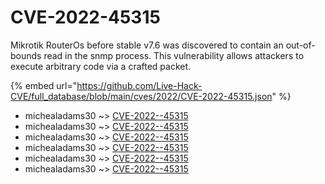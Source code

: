 # CVE-2022-45315

Mikrotik RouterOs before stable v7.6 was discovered to contain an out-of-bounds read in the snmp process. This vulnerability allows attackers to execute arbitrary code via a crafted packet.

{% embed url="https://github.com/Live-Hack-CVE/full_database/blob/main/cves/2022/CVE-2022-45315.json" %}


* michealadams30 ~> [CVE-2022--45315](https://www.alice-snow.ru/2022/database/cve-2022-45315/cve-2022--45315-michealadams30)
* michealadams30 ~> [CVE-2022--45315](https://www.alice-snow.ru/2022/database/cve-2022-45315/cve-2022--45315-michealadams30)
* michealadams30 ~> [CVE-2022--45315](https://www.alice-snow.ru/2022/database/cve-2022-45315/cve-2022--45315-michealadams30)
* michealadams30 ~> [CVE-2022--45315](https://www.alice-snow.ru/2022/database/cve-2022-45315/cve-2022--45315-michealadams30)
* michealadams30 ~> [CVE-2022--45315](https://www.alice-snow.ru/2022/database/cve-2022-45315/cve-2022--45315-michealadams30)
* michealadams30 ~> [CVE-2022--45315](https://www.alice-snow.ru/2022/database/cve-2022-45315/cve-2022--45315-michealadams30)